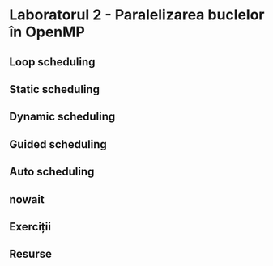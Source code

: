 # Laboratorul 2 - Paralelizarea buclelor în OpenMP
## Loop scheduling
## Static scheduling
## Dynamic scheduling
## Guided scheduling
## Auto scheduling
## nowait
## Exerciții
## Resurse